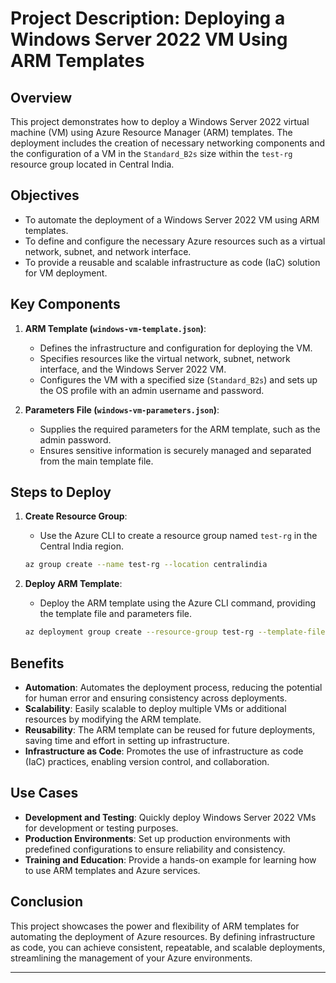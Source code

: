 # Project Description: Deploying a Windows Server 2022 VM Using ARM Templates

## Overview

This project demonstrates how to deploy a Windows Server 2022 virtual machine (VM) using Azure Resource Manager (ARM) templates. The deployment includes the creation of necessary networking components and the configuration of a VM in the `Standard_B2s` size within the `test-rg` resource group located in Central India.

## Objectives

- To automate the deployment of a Windows Server 2022 VM using ARM templates.
- To define and configure the necessary Azure resources such as a virtual network, subnet, and network interface.
- To provide a reusable and scalable infrastructure as code (IaC) solution for VM deployment.

## Key Components

1. **ARM Template (`windows-vm-template.json`)**:
   - Defines the infrastructure and configuration for deploying the VM.
   - Specifies resources like the virtual network, subnet, network interface, and the Windows Server 2022 VM.
   - Configures the VM with a specified size (`Standard_B2s`) and sets up the OS profile with an admin username and password.

2. **Parameters File (`windows-vm-parameters.json`)**:
   - Supplies the required parameters for the ARM template, such as the admin password.
   - Ensures sensitive information is securely managed and separated from the main template file.

## Steps to Deploy

1. **Create Resource Group**:
   - Use the Azure CLI to create a resource group named `test-rg` in the Central India region.

   ```sh
   az group create --name test-rg --location centralindia
   ```

2. **Deploy ARM Template**:
   - Deploy the ARM template using the Azure CLI command, providing the template file and parameters file.

   ```sh
   az deployment group create --resource-group test-rg --template-file windows-vm-template.json --parameters @windows-vm-parameters.json
   ```

## Benefits

- **Automation**: Automates the deployment process, reducing the potential for human error and ensuring consistency across deployments.
- **Scalability**: Easily scalable to deploy multiple VMs or additional resources by modifying the ARM template.
- **Reusability**: The ARM template can be reused for future deployments, saving time and effort in setting up infrastructure.
- **Infrastructure as Code**: Promotes the use of infrastructure as code (IaC) practices, enabling version control, and collaboration.

## Use Cases

- **Development and Testing**: Quickly deploy Windows Server 2022 VMs for development or testing purposes.
- **Production Environments**: Set up production environments with predefined configurations to ensure reliability and consistency.
- **Training and Education**: Provide a hands-on example for learning how to use ARM templates and Azure services.

## Conclusion

This project showcases the power and flexibility of ARM templates for automating the deployment of Azure resources. By defining infrastructure as code, you can achieve consistent, repeatable, and scalable deployments, streamlining the management of your Azure environments.

---
